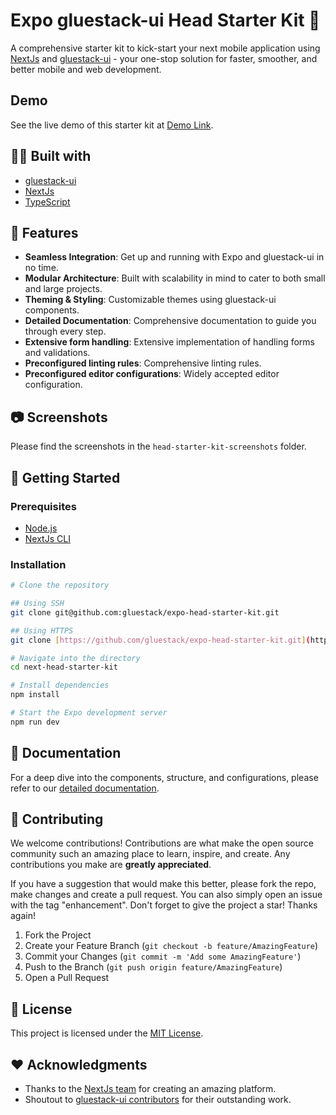 # Expo gluestack-ui Head Starter Kit 🚀

A comprehensive starter kit to kick-start your next mobile application using [NextJs]([https://nextjs.org/](https://expo.io/)) and [gluestack-ui]([https://ui.gluestack.io](https://ui.gluestack.io/)) - your one-stop solution for faster, smoother, and better mobile and web development.

## Demo 

See the live demo of this starter kit at [Demo Link](https://gluestack-ui-nextjs-head-starter-kit.vercel.app/).

## 👩‍💻 Built with

- [gluestack-ui]([https://ui.gluestack.io](https://ui.gluestack.io/))
- [NextJs]([https://nextjs.org/](https://expo.io/))
- [TypeScript]([https://www.typescriptlang.org/](https://www.typescriptlang.org/))

## 🌟 Features

- **Seamless Integration**: Get up and running with Expo and gluestack-ui in no time.
- **Modular Architecture**: Built with scalability in mind to cater to both small and large projects.
- **Theming & Styling**: Customizable themes using gluestack-ui components.
- **Detailed Documentation**: Comprehensive documentation to guide you through every step.
- **Extensive form handling**: Extensive implementation of handling forms and validations.
- **Preconfigured linting rules**: Comprehensive linting rules.
- **Preconfigured editor configurations**: Widely accepted editor configuration.

## 📷 Screenshots

Please find the screenshots in the `head-starter-kit-screenshots` folder.

## 🚀 Getting Started

### Prerequisites

- [Node.js]([https://nodejs.org/](https://nodejs.org/))
- [NextJs CLI]([https://nextjs.org/tools#cli](https://expo.io/tools#cli))

### Installation

```bash
# Clone the repository

## Using SSH
git clone git@github.com:gluestack/expo-head-starter-kit.git

## Using HTTPS
git clone [https://github.com/gluestack/expo-head-starter-kit.git](https://github.com/gluestack/expo-head-starter-kit.git)

# Navigate into the directory
cd next-head-starter-kit

# Install dependencies
npm install

# Start the Expo development server
npm run dev
```

## 📖 Documentation

For a deep dive into the components, structure, and configurations, please refer to our [detailed documentation]([https://ui.gluestack.io/docs/getting-started/installation](https://ui.gluestack.io/docs/getting-started/installation)).

## 🙌 Contributing

We welcome contributions! Contributions are what make the open source community such an amazing place to learn, inspire, and create. Any contributions you make are **greatly appreciated**.

If you have a suggestion that would make this better, please fork the repo, make changes and create a pull request. You can also simply open an issue with the tag "enhancement".
Don't forget to give the project a star! Thanks again!

1. Fork the Project
2. Create your Feature Branch (`git checkout -b feature/AmazingFeature`)
3. Commit your Changes (`git commit -m 'Add some AmazingFeature'`)
4. Push to the Branch (`git push origin feature/AmazingFeature`)
5. Open a Pull Request

## 📄 License

This project is licensed under the [MIT License]([https://opensource.org/license/mit/](https://opensource.org/license/mit/)).

## ❤️ Acknowledgments

- Thanks to the [NextJs team]([https://nextjs.org/](https://expo.io/)) for creating an amazing platform.
- Shoutout to [gluestack-ui contributors]([https://gluestack.io/](https://gluestack.io/)) for their outstanding work.